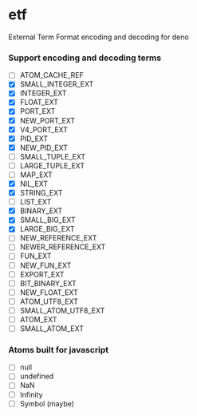 # etf

External Term Format encoding and decoding for deno

### Support encoding and decoding terms

- [ ] ATOM_CACHE_REF
- [x] SMALL_INTEGER_EXT
- [x] INTEGER_EXT
- [x] FLOAT_EXT
- [x] PORT_EXT
- [x] NEW_PORT_EXT
- [x] V4_PORT_EXT
- [x] PID_EXT
- [x] NEW_PID_EXT
- [ ] SMALL_TUPLE_EXT
- [ ] LARGE_TUPLE_EXT
- [ ] MAP_EXT
- [x] NIL_EXT
- [x] STRING_EXT
- [ ] LIST_EXT
- [x] BINARY_EXT
- [x] SMALL_BIG_EXT
- [x] LARGE_BIG_EXT
- [ ] NEW_REFERENCE_EXT
- [ ] NEWER_REFERENCE_EXT
- [ ] FUN_EXT
- [ ] NEW_FUN_EXT
- [ ] EXPORT_EXT
- [ ] BIT_BINARY_EXT
- [ ] NEW_FLOAT_EXT
- [ ] ATOM_UTF8_EXT
- [ ] SMALL_ATOM_UTF8_EXT
- [ ] ATOM_EXT
- [ ] SMALL_ATOM_EXT

### Atoms built for javascript

- [ ] null
- [ ] undefined
- [ ] NaN
- [ ] Infinity
- [ ] Symbol (maybe)
